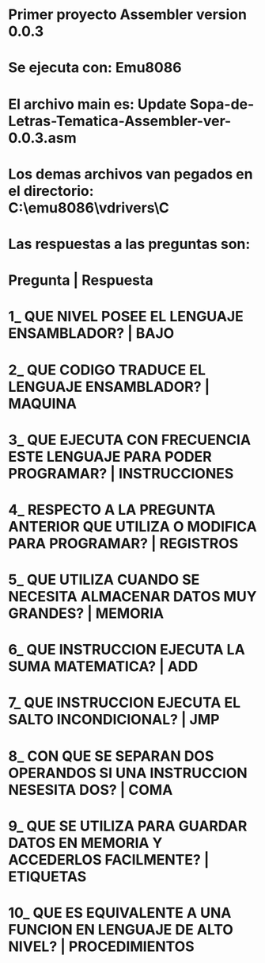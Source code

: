 # Primer proyecto Assembler version 0.0.3
# Se ejecuta con: Emu8086
# El archivo main es: Update Sopa-de-Letras-Tematica-Assembler-ver-0.0.3.asm
# Los demas archivos van pegados en el directorio: C:\emu8086\vdrivers\C

# Las respuestas a las preguntas son:
#                 Pregunta                                                    |                      Respuesta
#                                                                             
# 1_ QUE NIVEL POSEE EL LENGUAJE ENSAMBLADOR?                                 |                        BAJO
# 2_ QUE CODIGO TRADUCE EL LENGUAJE ENSAMBLADOR?                              |                       MAQUINA
# 3_ QUE EJECUTA CON FRECUENCIA ESTE LENGUAJE PARA PODER PROGRAMAR?           |                    INSTRUCCIONES
# 4_ RESPECTO A LA PREGUNTA ANTERIOR QUE UTILIZA O MODIFICA PARA PROGRAMAR?   |                      REGISTROS
# 5_ QUE UTILIZA CUANDO SE NECESITA ALMACENAR DATOS MUY GRANDES?              |                       MEMORIA
# 6_ QUE INSTRUCCION EJECUTA LA SUMA MATEMATICA?                              |                         ADD
# 7_ QUE INSTRUCCION EJECUTA EL SALTO INCONDICIONAL?                          |                         JMP
# 8_ CON QUE SE SEPARAN DOS OPERANDOS SI UNA INSTRUCCION NESESITA DOS?        |                         COMA
# 9_ QUE SE UTILIZA PARA GUARDAR DATOS EN MEMORIA Y ACCEDERLOS FACILMENTE?    |                      ETIQUETAS
# 10_ QUE ES EQUIVALENTE A UNA FUNCION EN LENGUAJE DE ALTO NIVEL?             |                    PROCEDIMIENTOS

